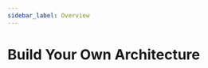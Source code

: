 ```yaml
---
sidebar_label: Overview
---
```


# Build Your Own Architecture


<!-- ##DOCS-SOURCER-START
{"sourcePlugin":"Local File Copier","hash":"13d419b5803a910f53b358e0b309d8fe"}
##DOCS-SOURCER-END -->
